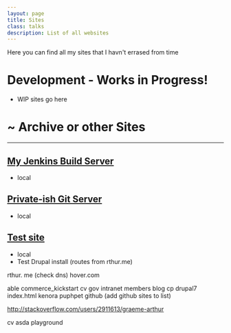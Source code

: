 ```yaml
---
layout: page
title: Sites
class: talks
description: List of all websites
---
```


Here you can find all my sites that I havn't errased from time 

# Development - Works in Progress!

* WIP sites go here

# ~ Archive or other Sites
---

## [My Jenkins Build Server](http://jenkins.rthur.me/)
* local

## [Private-ish Git Server](http://git.rthur.me/)
* local

## [Test site](http://test.rthur.me/)
* local
* Test Drupal install (routes from rthur.me)

rthur. me (check dns)
hover.com

able  commerce_kickstart  cv       gov         intranet  members
blog  cp                  drupal7  index.html  kenora    puphpet
github (add github sites to list)

http://stackoverflow.com/users/2911613/graeme-arthur

cv
asda playground
